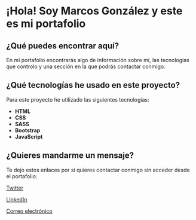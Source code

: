 # ¡Hola! Soy Marcos González y este es mi portafolio

## ¿Qué puedes encontrar aquí?
 En mi portafolio encontrarás algo de información sobre mí, las tecnologías que controlo y una sección en la que podrás contactar conmigo.

## ¿Qué tecnologías he usado en este proyecto?

Para este proyecto he utilizado las siguientes tecnologías: 

* **HTML**
* **CSS**
* **SASS**
* **Bootstrap**
* **JavaScript**

## ¿Quieres mandarme un mensaje?
Te dejo estos enlaces por si quieres contactar conmigo sin acceder desde el portafolio:

[Twitter](https://twitter.com/ImLecus) 

[LinkedIn](https://www.linkedin.com/in/marcos-gonz%C3%A1lez-93696a219/) 

[Correo electrónico](mailto:marcosgf2005@gmail.com)

